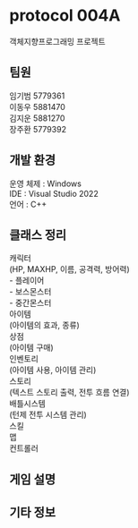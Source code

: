 <h1>protocol 004A</h1>
객체지향프로그래밍 프로젝트
<h2>팀원</h2>
임기범 5779361<br/>
이동우 5881470<br/>
김지운 5881270<br/>
장주환 5779392<br/>
<h2>개발 환경</h2>
운영 체제 : Windows<br/>
IDE : Visual Studio 2022<br/>
언어 : C++<br/>
<h2>클래스 정리</h2>
캐릭터<br/>
(HP, MAXHP, 이름, 공격력, 방어력)<br/>
 - 플레이어<br/>
 - 보스몬스터<br/>
 - 중간몬스터<br/>
아이템<br/>
(아이템의 효과, 종류)<br/>
상점<br/>
(아이템 구매)<br/>
인벤토리<br/>
(아이템 사용, 아이템 관리)<br/>
스토리<br/>
(텍스트 스토리 출력, 전투 흐름 연결)<br/>
배틀시스템<br/>
(턴제 전투 시스템 관리)<br/>
스킬<br/>
맵<br/>
컨트롤러<br/>
<h2>게임 설명</h2>
<h2>기타 정보</h2>